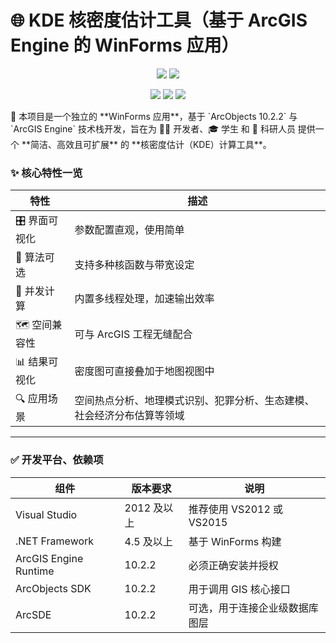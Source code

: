 # 🌐 KDE 核密度估计工具（基于 ArcGIS Engine 的 WinForms 应用）
<p align="center">
  <img src="https://img.shields.io/badge/Visual%20Studio-2012+-5C2D91?style=for-the-badge&logo=visualstudio" />
  <img src="https://img.shields.io/badge/.NET-Framework%204.5+-512BD4?style=for-the-badge&logo=dotnet" />
</p>
<p align="center">
  <img src="https://img.shields.io/badge/ArcGIS%20Engine-10.2.2-00A870?style=for-the-badge&logo=esri" />
  <img src="https://img.shields.io/badge/ArcObjects-10.2.2-blue?style=for-the-badge&logo=esri" />
  <img src="https://img.shields.io/badge/ArcSDE-10.2.2-orange?style=for-the-badge&logo=esri" />
</p>
🧭 本项目是一个独立的 **WinForms 应用**，基于 `ArcObjects 10.2.2` 与 `ArcGIS Engine` 技术栈开发，旨在为 👨‍💻 开发者、🎓 学生 和 🔬 科研人员 提供一个 **简洁、高效且可扩展** 的 **核密度估计（KDE）计算工具**。

### ✨ 核心特性一览
<div align="center">
  
| 特性            | 描述                                                                 |
|-----------------|----------------------------------------------------------------------|
| 🎛️ 界面可视化   | 参数配置直观，使用简单                                               |
| 🧠 算法可选     | 支持多种核函数与带宽设定                                             |
| 🚀 并发计算     | 内置多线程处理，加速输出效率                                         |
| 🗺️ 空间兼容性   | 可与 ArcGIS 工程无缝配合                                             |
| 📊 结果可视化   | 密度图可直接叠加于地图视图中                                         |
| 🔍 应用场景     | 空间热点分析、地理模式识别、犯罪分析、生态建模、社会经济分布估算等领域 |

</div>

---

### ✅ 开发平台、依赖项
<div align ="center">
  
| 组件                  | 版本要求             | 说明                             |
|-----------------------|----------------------|----------------------------------|
| Visual Studio         | 2012 及以上          | 推荐使用 VS2012 或 VS2015       |
| .NET Framework        | 4.5 及以上           | 基于 WinForms 构建               |
| ArcGIS Engine Runtime | 10.2.2               | 必须正确安装并授权               |
| ArcObjects SDK        | 10.2.2               | 用于调用 GIS 核心接口            |
| ArcSDE                | 10.2.2               | 可选，用于连接企业级数据库图层   |

</div>
